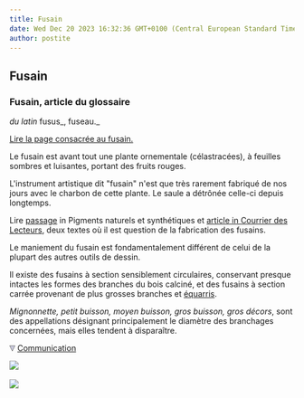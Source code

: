 ```yaml
---
title: Fusain
date: Wed Dec 20 2023 16:32:36 GMT+0100 (Central European Standard Time)
author: postite
---
```


## Fusain
### Fusain, article du glossaire
 _du latin_ fusus_, fuseau._

[Lire la page consacrée au fusain.](fusain.html)

Le fusain est avant tout une plante ornementale (célastracées), à feuilles sombres et luisantes, portant des fruits rouges.

L'instrument artistique dit "fusain" n'est que très rarement fabriqué de nos jours avec le charbon de cette plante. Le saule a détrônée celle-ci depuis longtemps.

Lire [passage](pigmnaturelsetsynth.html#inconnuauxfusains) in Pigments naturels et synthétiques et [article in Courrier des Lecteurs](courrierdeslecteurs2009c040.html#20090920gc), deux textes où il est question de la fabrication des fusains.

Le maniement du fusain est fondamentalement différent de celui de la plupart des autres outils de dessin.

Il existe des fusains à section sensiblement circulaires, conservant presque intactes les formes des branches du bois calciné, et des fusains à section carrée provenant de plus grosses branches et [équarris](equarrir.html).

_Mignonnette, petit buisson, moyen buisson, gros buisson, gros décors_, sont des appellations désignant principalement le diamètre des branchages concernées, mais elles tendent à disparaître.



![](images/flechebas.gif) [Communication](http://www.artrealite.com/annonceurs.htm) 

[![](https://cbonvin.fr/sites/regie.artrealite.com/visuels/campagne1.png)](index-2.html#20131014)

![](https://cbonvin.fr/sites/regie.artrealite.com/visuels/campagne2.png)